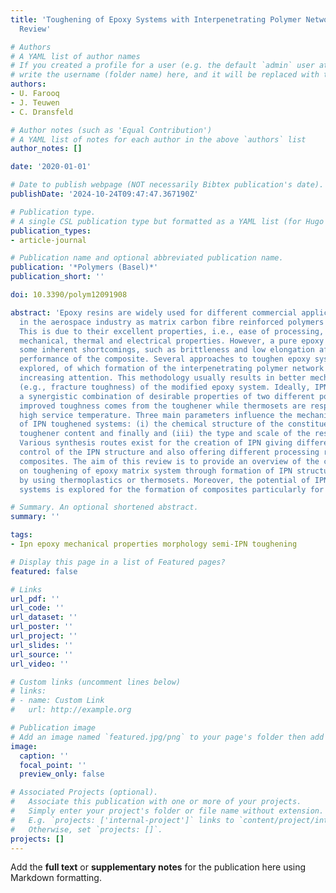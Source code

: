 ```yaml
---
title: 'Toughening of Epoxy Systems with Interpenetrating Polymer Network (IPN): A
  Review'

# Authors
# A YAML list of author names
# If you created a profile for a user (e.g. the default `admin` user at `content/authors/admin/`), 
# write the username (folder name) here, and it will be replaced with their full name and linked to their profile.
authors:
- U. Farooq
- J. Teuwen
- C. Dransfeld

# Author notes (such as 'Equal Contribution')
# A YAML list of notes for each author in the above `authors` list
author_notes: []

date: '2020-01-01'

# Date to publish webpage (NOT necessarily Bibtex publication's date).
publishDate: '2024-10-24T09:47:47.367190Z'

# Publication type.
# A single CSL publication type but formatted as a YAML list (for Hugo requirements).
publication_types:
- article-journal

# Publication name and optional abbreviated publication name.
publication: '*Polymers (Basel)*'
publication_short: ''

doi: 10.3390/polym12091908

abstract: 'Epoxy resins are widely used for different commercial applications, particularly
  in the aerospace industry as matrix carbon fibre reinforced polymers composite.
  This is due to their excellent properties, i.e., ease of processing, low cost, superior
  mechanical, thermal and electrical properties. However, a pure epoxy system possesses
  some inherent shortcomings, such as brittleness and low elongation after cure, limiting
  performance of the composite. Several approaches to toughen epoxy systems have been
  explored, of which formation of the interpenetrating polymer network (IPN) has gained
  increasing attention. This methodology usually results in better mechanical properties
  (e.g., fracture toughness) of the modified epoxy system. Ideally, IPNs result in
  a synergistic combination of desirable properties of two different polymers, i.e.,
  improved toughness comes from the toughener while thermosets are responsible for
  high service temperature. Three main parameters influence the mechanical response
  of IPN toughened systems: (i) the chemical structure of the constituents, (ii) the
  toughener content and finally and (iii) the type and scale of the resulting morphology.
  Various synthesis routes exist for the creation of IPN giving different means of
  control of the IPN structure and also offering different processing routes for making
  composites. The aim of this review is to provide an overview of the current state-of-the-art
  on toughening of epoxy matrix system through formation of IPN structure, either
  by using thermoplastics or thermosets. Moreover, the potential of IPN based epoxy
  systems is explored for the formation of composites particularly for aerospace applications.'

# Summary. An optional shortened abstract.
summary: ''

tags:
- Ipn epoxy mechanical properties morphology semi-IPN toughening

# Display this page in a list of Featured pages?
featured: false

# Links
url_pdf: ''
url_code: ''
url_dataset: ''
url_poster: ''
url_project: ''
url_slides: ''
url_source: ''
url_video: ''

# Custom links (uncomment lines below)
# links:
# - name: Custom Link
#   url: http://example.org

# Publication image
# Add an image named `featured.jpg/png` to your page's folder then add a caption below.
image:
  caption: ''
  focal_point: ''
  preview_only: false

# Associated Projects (optional).
#   Associate this publication with one or more of your projects.
#   Simply enter your project's folder or file name without extension.
#   E.g. `projects: ['internal-project']` links to `content/project/internal-project/index.md`.
#   Otherwise, set `projects: []`.
projects: []
---
```


Add the **full text** or **supplementary notes** for the publication here using Markdown formatting.
